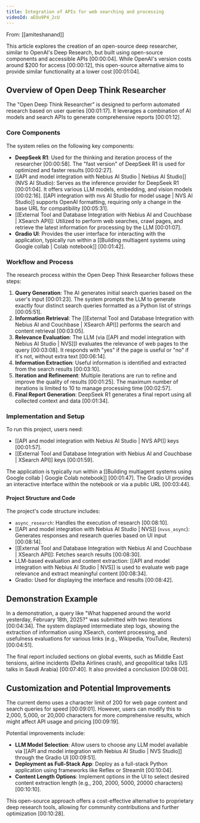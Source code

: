 ```yaml
---
title: Integration of APIs for web searching and processing
videoId: aEOu9P4_2cU
---
```


From: [[amiteshanand]] <br/> 

This article explores the creation of an open-source deep researcher, similar to OpenAI's Deep Research, but built using open-source components and accessible APIs <a class="yt-timestamp" data-t="00:00:04">[00:00:04]</a>. While OpenAI's version costs around $200 for access <a class="yt-timestamp" data-t="00:00:12">[00:00:12]</a>, this open-source alternative aims to provide similar functionality at a lower cost <a class="yt-timestamp" data-t="00:01:04">[00:01:04]</a>.

## Overview of Open Deep Think Researcher

The "Open Deep Think Researcher" is designed to perform automated research based on user queries <a class="yt-timestamp" data-t="00:01:17">[00:01:17]</a>. It leverages a combination of AI models and search APIs to generate comprehensive reports <a class="yt-timestamp" data-t="00:01:12">[00:01:12]</a>.

### Core Components

The system relies on the following key components:
*   **DeepSeek R1**: Used for the thinking and iteration process of the researcher <a class="yt-timestamp" data-t="00:00:58">[00:00:58]</a>. The "fast version" of DeepSeek R1 is used for optimized and faster results <a class="yt-timestamp" data-t="00:02:27">[00:02:27]</a>.
*   [[API and model integration with Nebius AI Studio | Nebius AI Studio]] (NVS AI Studio): Serves as the inference provider for DeepSeek R1 <a class="yt-timestamp" data-t="00:01:04">[00:01:04]</a>. It offers various LLM models, embedding, and vision models <a class="yt-timestamp" data-t="00:02:16">[00:02:16]</a>. [[API integration with nvs AI Studio for model usage | NVS AI Studio]] supports OpenAI formatting, requiring only a change in the base URL for compatibility <a class="yt-timestamp" data-t="00:05:31">[00:05:31]</a>.
*   [[External Tool and Database Integration with Nebius AI and Couchbase | XSearch API]]: Utilized to perform web searches, crawl pages, and retrieve the latest information for processing by the LLM <a class="yt-timestamp" data-t="00:01:07">[00:01:07]</a>.
*   **Gradio UI**: Provides the user interface for interacting with the application, typically run within a [[Building multiagent systems using Google collab | Colab notebook]] <a class="yt-timestamp" data-t="00:01:42">[00:01:42]</a>.

### Workflow and Process

The research process within the Open Deep Think Researcher follows these steps:
1.  **Query Generation**: The AI generates initial search queries based on the user's input <a class="yt-timestamp" data-t="00:01:23">[00:01:23]</a>. The system prompts the LLM to generate exactly four distinct search queries formatted as a Python list of strings <a class="yt-timestamp" data-t="00:05:51">[00:05:51]</a>.
2.  **Information Retrieval**: The [[External Tool and Database Integration with Nebius AI and Couchbase | XSearch API]] performs the search and content retrieval <a class="yt-timestamp" data-t="00:03:05">[00:03:05]</a>.
3.  **Relevance Evaluation**: The LLM (via [[API and model integration with Nebius AI Studio | NVS]]) evaluates the relevance of web pages to the query <a class="yt-timestamp" data-t="00:03:08">[00:03:08]</a>. It responds with "yes" if the page is useful or "no" if it's not, without extra text <a class="yt-timestamp" data-t="00:06:14">[00:06:14]</a>.
4.  **Information Extraction**: Useful information is identified and extracted from the search results <a class="yt-timestamp" data-t="00:03:10">[00:03:10]</a>.
5.  **Iteration and Refinement**: Multiple iterations are run to refine and improve the quality of results <a class="yt-timestamp" data-t="00:01:25">[00:01:25]</a>. The maximum number of iterations is limited to 10 to manage processing time <a class="yt-timestamp" data-t="00:02:57">[00:02:57]</a>.
6.  **Final Report Generation**: DeepSeek R1 generates a final report using all collected context and data <a class="yt-timestamp" data-t="00:01:34">[00:01:34]</a>.

### Implementation and Setup

To run this project, users need:
*   [[API and model integration with Nebius AI Studio | NVS API]] keys <a class="yt-timestamp" data-t="00:01:57">[00:01:57]</a>.
*   [[External Tool and Database Integration with Nebius AI and Couchbase | XSearch API]] keys <a class="yt-timestamp" data-t="00:01:59">[00:01:59]</a>.

The application is typically run within a [[Building multiagent systems using Google collab | Google Colab notebook]] <a class="yt-timestamp" data-t="00:01:47">[00:01:47]</a>. The Gradio UI provides an interactive interface within the notebook or via a public URL <a class="yt-timestamp" data-t="00:03:44">[00:03:44]</a>.

#### Project Structure and Code

The project's code structure includes:
*   `async_research`: Handles the execution of research <a class="yt-timestamp" data-t="00:08:10">[00:08:10]</a>.
*   [[API and model integration with Nebius AI Studio | NVS]] (`nvus_async`): Generates responses and research queries based on UI input <a class="yt-timestamp" data-t="00:08:14">[00:08:14]</a>.
*   [[External Tool and Database Integration with Nebius AI and Couchbase | XSearch API]]: Fetches search results <a class="yt-timestamp" data-t="00:08:30">[00:08:30]</a>.
*   LLM-based evaluation and content extraction: [[API and model integration with Nebius AI Studio | NVS]] is used to evaluate web page relevance and extract meaningful content <a class="yt-timestamp" data-t="00:08:34">[00:08:34]</a>.
*   Gradio: Used for displaying the interface and results <a class="yt-timestamp" data-t="00:08:42">[00:08:42]</a>.

## Demonstration Example

In a demonstration, a query like "What happened around the world yesterday, February 18th, 2025?" was submitted with two iterations <a class="yt-timestamp" data-t="00:04:34">[00:04:34]</a>. The system displayed intermediate step logs, showing the extraction of information using XSearch, content processing, and usefulness evaluations for various links (e.g., Wikipedia, YouTube, Reuters) <a class="yt-timestamp" data-t="00:04:51">[00:04:51]</a>.

The final report included sections on global events, such as Middle East tensions, airline incidents (Delta Airlines crash), and geopolitical talks (US talks in Saudi Arabia) <a class="yt-timestamp" data-t="00:07:40">[00:07:40]</a>. It also provided a conclusion <a class="yt-timestamp" data-t="00:08:00">[00:08:00]</a>.

## Customization and Potential Improvements

The current demo uses a character limit of 200 for web page content and search queries for speed <a class="yt-timestamp" data-t="00:09:01">[00:09:01]</a>. However, users can modify this to 2,000, 5,000, or 20,000 characters for more comprehensive results, which might affect API usage and pricing <a class="yt-timestamp" data-t="00:09:19">[00:09:19]</a>.

Potential improvements include:
*   **LLM Model Selection**: Allow users to choose any LLM model available via [[API and model integration with Nebius AI Studio | NVS Studio]] through the Gradio UI <a class="yt-timestamp" data-t="00:09:51">[00:09:51]</a>.
*   **Deployment as Full-Stack App**: Deploy as a full-stack Python application using frameworks like Reflex or Streamlit <a class="yt-timestamp" data-t="00:10:04">[00:10:04]</a>.
*   **Content Length Options**: Implement options in the UI to select desired content extraction length (e.g., 200, 2000, 5000, 20000 characters) <a class="yt-timestamp" data-t="00:10:10">[00:10:10]</a>.

This open-source approach offers a cost-effective alternative to proprietary deep research tools, allowing for community contributions and further optimization <a class="yt-timestamp" data-t="00:10:28">[00:10:28]</a>.